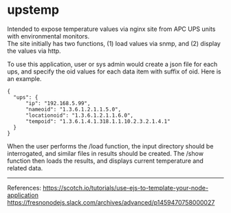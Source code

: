 # upstemp

Intended to expose temperature values via nginx site from APC UPS units with environmental monitors.  
The site initially has two functions, (1) load values via snmp, and (2) display the values via http.

To use this application, user or sys admin would create a json file for each ups, and specify the oid values 
for each data item with suffix of oid.  Here is an example.

```
{
  "ups": {
      "ip": "192.168.5.99",
      "nameoid": "1.3.6.1.2.1.1.5.0",
      "locationoid": "1.3.6.1.2.1.1.6.0",
      "tempoid": "1.3.6.1.4.1.318.1.1.10.2.3.2.1.4.1"
  }
}
```

When the user performs the /load function, the input directory should be interrogated, and similar files in results 
should be created.  The /show function then loads the results, and displays current temperature and related data.

---
References: 
https://scotch.io/tutorials/use-ejs-to-template-your-node-application
https://fresnonodejs.slack.com/archives/advanced/p1459470758000027
